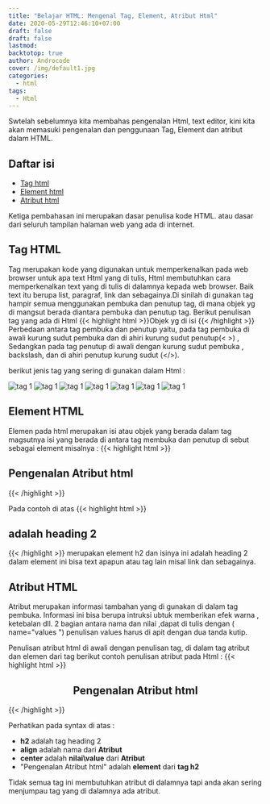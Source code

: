 ```yaml
---
title: "Belajar HTML: Mengenal Tag, Element, Atribut Html"
date: 2020-05-29T12:46:10+07:00
draft: false
draft: false
lastmod:
backtotop: true
author: Androcode
cover: /img/default1.jpg
categories:
  - html
tags:
  - Html
---
```

Swtelah sebelumnya kita membahas pengenalan Html, text editor, kini kita akan memasuki<!--more--> pengenalan dan penggunaan Tag, Element dan atribut dalam HTML.

## Daftar isi
 - [Tag html](#tag-html)
 - [Element html](#element-html)
 - [Atribut html](#atribut-html)

 Ketiga pembahasan ini merupakan dasar penulisa kode HTML. atau dasar dari seluruh tampilan halaman web yang ada di internet.

## Tag HTML

Tag merupakan kode yang digunakan untuk memperkenalkan pada web browser untuk apa text Html yang di tulis, Html membutuhkan cara memperkenalkan text
yang di tulis di dalamnya kepada web browser.
Baik text itu berupa list, paragraf, link dan sebagainya.Di sinilah di gunakan tag hampir semua menggunakan pembuka dan penutup tag, di mana objek yg di mangsut berada diantara pembuka dan penutup tag. Berikut penulisan tag yang ada di Html
{{< highlight html >}}<tag>Objek yg di isi </tag>{{< /highlight >}}
Perbedaan antara tag pembuka dan penutup yaitu, pada tag pembuka di awali kurung sudut pembuka dan di ahiri kurung sudut penutup(< >)
, Sedangkan pada tag penutup di awali dengan kurung sudut pembuka , backslash, dan  di ahiri penutup kurung sudut (</>).

berikut jenis tag yang sering di gunakan dalam Html :

![tag 1](https://1.bp.blogspot.com/-HvFW39Pg3qo/Xtjm7OYcclI/AAAAAAAAAEc/7YuxZk3G3WMqgiKXgOi86EIQ-dpjyYUagCK4BGAsYHg/s1091/1.png)
![tag 1](https://1.bp.blogspot.com/-mSIsoqijHkI/Xtjm6sB4FtI/AAAAAAAAAEY/FnP6Ct75cBkVdqno1Zoxa6zJTlz32WzPgCK4BGAsYHg/s1204/2.png)
![tag 1](https://1.bp.blogspot.com/-a8nvWklBTn8/Xtjm6Sf03SI/AAAAAAAAAEU/c0ubDttme7I62R0Bw0fevSn_L6OBlZghgCK4BGAsYHg/s1223/3.png)
![tag 1](https://1.bp.blogspot.com/-Dr44DWqxc0M/Xtjm6CQ7oUI/AAAAAAAAAEQ/jNgW_HRnf4ct_G5PSJxts5VKifLf1lOEwCK4BGAsYHg/s1204/4.png)
![tag 1](https://1.bp.blogspot.com/-wOK8UZSzgRs/Xtjm5388jfI/AAAAAAAAAEM/VoV-qDsBdxUJEO0Wpdd_RmxYbaeBhblfQCK4BGAsYHg/s1230/5.png)
![tag 1](https://1.bp.blogspot.com/-eGkXzVaYzwE/Xtjm5r0QPbI/AAAAAAAAAEI/70cKwDGhyoMnl0t9FQ2ykFsPipxkS-sKwCK4BGAsYHg/s1206/6.png)
![tag 1](https://1.bp.blogspot.com/-g1vwzANHg2E/Xtjm5OQshLI/AAAAAAAAAEE/oOCGX__hB0MQOVI79-ZNmbHc2yr2aPbWACK4BGAsYHg/s1228/7.png)

## Element HTML

Elemen pada html merupakan isi atau objek yang berada dalam tag
magsutnya isi yang berada di antara tag membuka dan penutup di
sebut sebagai element misalnya :
{{< highlight html >}}
<!DOCTYPE html>
<html>
<head>
	<title></title>
</head>
<body>
	<h2>Pengenalan Atribut html</h2>
</body>
</html> {{< /highlight >}}

Pada contoh di atas {{< highlight html >}} <h2> adalah heading 2 </h2> {{< /highlight >}}
merupakan element h2 dan isinya ini adalah heading 2
dalam element ini bisa text apapun atau tag lain misal link  dan sebagainya.

## Atribut HTML

Atribut merupakan informasi tambahan yang di gunakan di dalam tag pembuka.
Informasi ini bisa berupa intruksi ubtuk memberikan efek warna , ketebalan dll.
2 bagian antara nama dan nilai ,dapat di tulis dengan ( name="values ")
penulisan values harus di apit dengan dua tanda kutip.

Penulisan atribut html di awali dengan penulisan tag, di dalam tag atribut dan elemen dari tag berikut  contoh penulisan atribut pada Html :
{{< highlight html >}}
<!DOCTYPE html>
<html>
<head>
	<title></title>
</head>
<body>
	<h2 align="center">Pengenalan Atribut html</h2>
</body>
</html> {{< /highlight >}}

Perhatikan pada syntax di atas :

- **h2** adalah tag heading 2
- **align** adalah nama dari **Atribut**
- **center** adalah **nilai\value** dari **Atribut**
- "Pengenalan Atribut html" adalah **element** dari **tag h2**

Tidak semua tag ini membutuhkan atribut di dalamnya tapi anda akan sering menjumpau
tag yang di dalamnya ada atribut.
